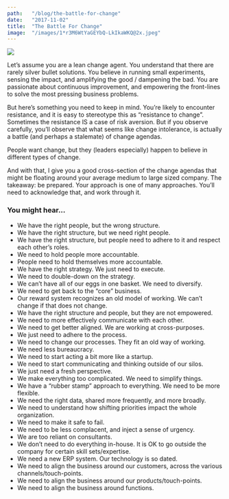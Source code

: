 ```yaml
---
path:	"/blog/the-battle-for-change"
date:	"2017-11-02"
title:	"The Battle For Change"
image:	"/images/1*r3M6WtYaGEYbQ-LkIkaWKQ@2x.jpeg"
---
```


![](/images/1*r3M6WtYaGEYbQ-LkIkaWKQ@2x.jpeg)

Let’s assume you are a lean change agent. You understand that there are rarely silver bullet solutions. You believe in running small experiments, sensing the impact, and amplifying the good / dampening the bad. You are passionate about continuous improvement, and empowering the front-lines to solve the most pressing business problems.

But here’s something you need to keep in mind. You’re likely to encounter resistance, and it is easy to stereotype this as “resistance to change”. Sometimes the resistance IS a case of risk aversion. But if you observe carefully, you’ll observe that what seems like change intolerance, is actually a battle (and perhaps a stalemate) of change agendas.

People want change, but they (leaders especially) happen to believe in different types of change.

And with that, I give you a good cross-section of the change agendas that might be floating around your average medium to large sized company. The takeaway: be prepared. Your approach is one of many approaches. You’ll need to acknowledge that, and work through it.

### You might hear…

* We have the right people, but the wrong structure.
* We have the right structure, but we need right people.
* We have the right structure, but people need to adhere to it and respect each other’s roles.
* We need to hold people more accountable.
* People need to hold themselves more accountable.
* We have the right strategy. We just need to execute.
* We need to double-down on the strategy.
* We can’t have all of our eggs in one basket. We need to diversify.
* We need to get back to the “core” business.
* Our reward system recognizes an old model of working. We can’t change if that does not change.
* We have the right structure and people, but they are not empowered.
* We need to more effectively communicate with each other.
* We need to get better aligned. We are working at cross-purposes.
* We just need to adhere to the process.
* We need to change our processes. They fit an old way of working.
* We need less bureaucracy.
* We need to start acting a bit more like a startup.
* We need to start communicating and thinking outside of our silos.
* We just need a fresh perspective.
* We make everything too complicated. We need to simplify things.
* We have a “rubber stamp” approach to everything. We need to be more flexible.
* We need the right data, shared more frequently, and more broadly.
* We need to understand how shifting priorities impact the whole organization.
* We need to make it safe to fail.
* We need to be less complacent, and inject a sense of urgency.
* We are too reliant on consultants.
* We don’t need to do everything in-house. It is OK to go outside the company for certain skill sets/expertise.
* We need a new ERP system. Our technology is so dated.
* We need to align the business around our customers, across the various channels/touch-points.
* We need to align the business around our products/touch-points.
* We need to align the business around functions.
